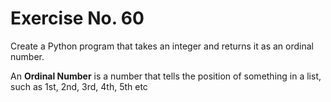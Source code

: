 # Exercise No. 60


Create a Python program that takes an integer and returns it as an ordinal number. 

An **Ordinal Number** is a number that tells the position of something in a list, such as 1st, 2nd, 3rd, 4th, 5th etc